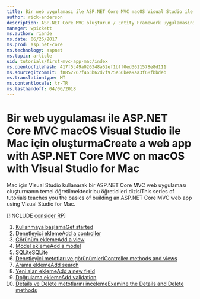 ```yaml
---
title: Bir web uygulaması ile ASP.NET Core MVC macOS Visual Studio ile Mac için oluşturma
author: rick-anderson
description: ASP.NET Core MVC oluşturun / Entity Framework uygulamasını Mac için Visual Studio ile
manager: wpickett
ms.author: riande
ms.date: 06/26/2017
ms.prod: asp.net-core
ms.technology: aspnet
ms.topic: article
uid: tutorials/first-mvc-app-mac/index
ms.openlocfilehash: 417f5c49a026348a62ef1bff0ed3611578e8d111
ms.sourcegitcommit: f8852267f463b62d7f975e56bea9aa3f68fbbdeb
ms.translationtype: MT
ms.contentlocale: tr-TR
ms.lasthandoff: 04/06/2018
---
```

# <a name="create-a-web-app-with-aspnet-core-mvc-on-macos-with-visual-studio-for-mac"></a><span data-ttu-id="da04b-103">Bir web uygulaması ile ASP.NET Core MVC macOS Visual Studio ile Mac için oluşturma</span><span class="sxs-lookup"><span data-stu-id="da04b-103">Create a web app with ASP.NET Core MVC on macOS with Visual Studio for Mac</span></span>

<span data-ttu-id="da04b-104">Mac için Visual Studio kullanarak bir ASP.NET Core MVC web uygulaması oluşturmanın temel öğretilmektedir bu öğreticileri dizisi</span><span class="sxs-lookup"><span data-stu-id="da04b-104">This series of tutorials teaches you the basics of building an ASP.NET Core MVC web app using Visual Studio for Mac.</span></span> 

[!INCLUDE [consider RP](../../includes/razor.md)]

1. [<span data-ttu-id="da04b-105">Kullanmaya başlama</span><span class="sxs-lookup"><span data-stu-id="da04b-105">Get started</span></span>](xref:tutorials/first-mvc-app-mac/start-mvc)
1. [<span data-ttu-id="da04b-106">Denetleyici ekleme</span><span class="sxs-lookup"><span data-stu-id="da04b-106">Add a controller</span></span>](xref:tutorials/first-mvc-app-mac/adding-controller)
1. [<span data-ttu-id="da04b-107">Görünüm ekleme</span><span class="sxs-lookup"><span data-stu-id="da04b-107">Add a view</span></span>](xref:tutorials/first-mvc-app-mac/adding-view)
1. [<span data-ttu-id="da04b-108">Model ekleme</span><span class="sxs-lookup"><span data-stu-id="da04b-108">Add a model</span></span>](xref:tutorials/first-mvc-app-mac/adding-model)
1. [<span data-ttu-id="da04b-109">SQLite</span><span class="sxs-lookup"><span data-stu-id="da04b-109">SQLite</span></span>](xref:tutorials/first-mvc-app-mac/working-with-sql)
1. [<span data-ttu-id="da04b-110">Denetleyici metotları ve görünümleri</span><span class="sxs-lookup"><span data-stu-id="da04b-110">Controller methods and views</span></span>](xref:tutorials/first-mvc-app-mac/controller-methods-views)
1. [<span data-ttu-id="da04b-111">Arama ekleme</span><span class="sxs-lookup"><span data-stu-id="da04b-111">Add search</span></span>](xref:tutorials/first-mvc-app-mac/search)
1. [<span data-ttu-id="da04b-112">Yeni alan ekleme</span><span class="sxs-lookup"><span data-stu-id="da04b-112">Add a new field</span></span>](xref:tutorials/first-mvc-app-mac/new-field)
1. [<span data-ttu-id="da04b-113">Doğrulama ekleme</span><span class="sxs-lookup"><span data-stu-id="da04b-113">Add validation</span></span>](xref:tutorials/first-mvc-app-mac/validation)
1. [<span data-ttu-id="da04b-114">Details ve Delete metotlarını inceleme</span><span class="sxs-lookup"><span data-stu-id="da04b-114">Examine the Details and Delete methods</span></span>](xref:tutorials/first-mvc-app/details)
